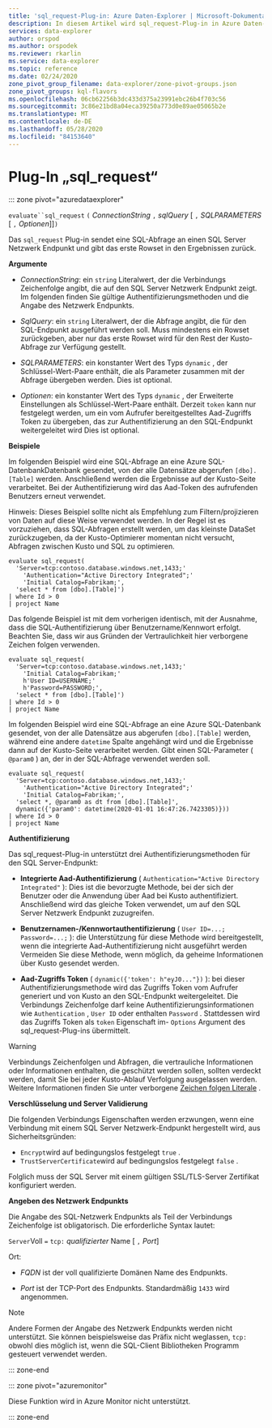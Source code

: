 ```yaml
---
title: 'sql_request-Plug-in: Azure Daten-Explorer | Microsoft-Dokumentation'
description: In diesem Artikel wird sql_request-Plug-in in Azure Daten-Explorer beschrieben.
services: data-explorer
author: orspod
ms.author: orspodek
ms.reviewer: rkarlin
ms.service: data-explorer
ms.topic: reference
ms.date: 02/24/2020
zone_pivot_group_filename: data-explorer/zone-pivot-groups.json
zone_pivot_groups: kql-flavors
ms.openlocfilehash: 06cb62256b3dc433d375a23991ebc26b4f703c56
ms.sourcegitcommit: 3c86e21bd8a04eca39250a773d0e89ae05065b2e
ms.translationtype: MT
ms.contentlocale: de-DE
ms.lasthandoff: 05/28/2020
ms.locfileid: "84153640"
---
```

# <a name="sql_request-plugin"></a>Plug-In „sql_request“

::: zone pivot="azuredataexplorer"

  `evaluate``sql_request` `(` *ConnectionString* `,` *sqlQuery* [ `,` *SQLPARAMETERS* [ `,` *Optionen*]]`)`

Das `sql_request` Plug-in sendet eine SQL-Abfrage an einen SQL Server Netzwerk Endpunkt und gibt das erste Rowset in den Ergebnissen zurück.

**Argumente**

* *ConnectionString*: ein `string` Literalwert, der die Verbindungs Zeichenfolge angibt, die auf den SQL Server Netzwerk Endpunkt zeigt. Im folgenden finden Sie gültige Authentifizierungsmethoden und die Angabe des Netzwerk Endpunkts.

* *SqlQuery*: ein `string` Literalwert, der die Abfrage angibt, die für den SQL-Endpunkt ausgeführt werden soll. Muss mindestens ein Rowset zurückgeben, aber nur das erste Rowset wird für den Rest der Kusto-Abfrage zur Verfügung gestellt.

* *SQLPARAMETERS*: ein konstanter Wert des Typs `dynamic` , der Schlüssel-Wert-Paare enthält, die als Parameter zusammen mit der Abfrage übergeben werden. Dies ist optional.
  
* *Optionen*: ein konstanter Wert des Typs `dynamic` , der Erweiterte Einstellungen als Schlüssel-Wert-Paare enthält. Derzeit `token` kann nur festgelegt werden, um ein vom Aufrufer bereitgestelltes Aad-Zugriffs Token zu übergeben, das zur Authentifizierung an den SQL-Endpunkt weitergeleitet wird Dies ist optional.

**Beispiele**

Im folgenden Beispiel wird eine SQL-Abfrage an eine Azure SQL-DatenbankDatenbank gesendet, von der alle Datensätze abgerufen `[dbo].[Table]` werden. Anschließend werden die Ergebnisse auf der Kusto-Seite verarbeitet. Bei der Authentifizierung wird das Aad-Token des aufrufenden Benutzers erneut verwendet.

Hinweis: Dieses Beispiel sollte nicht als Empfehlung zum Filtern/projizieren von Daten auf diese Weise verwendet werden. In der Regel ist es vorzuziehen, dass SQL-Abfragen erstellt werden, um das kleinste DataSet zurückzugeben, da der Kusto-Optimierer momentan nicht versucht, Abfragen zwischen Kusto und SQL zu optimieren.

```kusto
evaluate sql_request(
  'Server=tcp:contoso.database.windows.net,1433;'
    'Authentication="Active Directory Integrated";'
    'Initial Catalog=Fabrikam;',
  'select * from [dbo].[Table]')
| where Id > 0
| project Name
```

Das folgende Beispiel ist mit dem vorherigen identisch, mit der Ausnahme, dass die SQL-Authentifizierung über Benutzername/Kennwort erfolgt. Beachten Sie, dass wir aus Gründen der Vertraulichkeit hier verborgene Zeichen folgen verwenden.

```kusto
evaluate sql_request(
  'Server=tcp:contoso.database.windows.net,1433;'
    'Initial Catalog=Fabrikam;'
    h'User ID=USERNAME;'
    h'Password=PASSWORD;',
  'select * from [dbo].[Table]')
| where Id > 0
| project Name
```

Im folgenden Beispiel wird eine SQL-Abfrage an eine Azure SQL-Datenbank gesendet, von der alle Datensätze aus abgerufen `[dbo].[Table]` werden, während eine andere `datetime` Spalte angehängt wird und die Ergebnisse dann auf der Kusto-Seite verarbeitet werden.
Gibt einen SQL-Parameter ( `@param0` ) an, der in der SQL-Abfrage verwendet werden soll.

```kusto
evaluate sql_request(
  'Server=tcp:contoso.database.windows.net,1433;'
    'Authentication="Active Directory Integrated";'
    'Initial Catalog=Fabrikam;',
  'select *, @param0 as dt from [dbo].[Table]',
  dynamic({'param0': datetime(2020-01-01 16:47:26.7423305)}))
| where Id > 0
| project Name
```

**Authentifizierung**

Das sql_request-Plug-in unterstützt drei Authentifizierungsmethoden für den SQL Server-Endpunkt:

* **Integrierte Aad-Authentifizierung** ( `Authentication="Active Directory Integrated"` ): Dies ist die bevorzugte Methode, bei der sich der Benutzer oder die Anwendung über Aad bei Kusto authentifiziert. Anschließend wird das gleiche Token verwendet, um auf den SQL Server Netzwerk Endpunkt zuzugreifen.

* **Benutzernamen-/Kennwortauthentifizierung** ( `User ID=...; Password=...;` ): die Unterstützung für diese Methode wird bereitgestellt, wenn die integrierte Aad-Authentifizierung nicht ausgeführt werden Vermeiden Sie diese Methode, wenn möglich, da geheime Informationen über Kusto gesendet werden.

* **Aad-Zugriffs Token** ( `dynamic({'token': h"eyJ0..."})` ): bei dieser Authentifizierungsmethode wird das Zugriffs Token vom Aufrufer generiert und von Kusto an den SQL-Endpunkt weitergeleitet. Die Verbindungs Zeichenfolge darf keine Authentifizierungsinformationen wie `Authentication` , `User ID` oder enthalten `Password` . Stattdessen wird das Zugriffs Token als `token` Eigenschaft im- `Options` Argument des sql_request-Plug-ins übermittelt.
     
> [!WARNING]
> Verbindungs Zeichenfolgen und Abfragen, die vertrauliche Informationen oder Informationen enthalten, die geschützt werden sollen, sollten verdeckt werden, damit Sie bei jeder Kusto-Ablauf Verfolgung ausgelassen werden.
> Weitere Informationen finden Sie unter verborgene [Zeichen folgen Literale](scalar-data-types/string.md#obfuscated-string-literals) .

**Verschlüsselung und Server Validierung**

Die folgenden Verbindungs Eigenschaften werden erzwungen, wenn eine Verbindung mit einem SQL Server Netzwerk-Endpunkt hergestellt wird, aus Sicherheitsgründen:

* `Encrypt`wird auf bedingungslos festgelegt `true` .
* `TrustServerCertificate`wird auf bedingungslos festgelegt `false` .

Folglich muss der SQL Server mit einem gültigen SSL/TLS-Server Zertifikat konfiguriert werden.

**Angeben des Netzwerk Endpunkts**

Die Angabe des SQL-Netzwerk Endpunkts als Teil der Verbindungs Zeichenfolge ist obligatorisch.
Die erforderliche Syntax lautet:

`Server`Voll `=` `tcp:` *qualifizierter* Name [ `,` *Port*]

Ort:

* *FQDN* ist der voll qualifizierte Domänen Name des Endpunkts.

* *Port* ist der TCP-Port des Endpunkts. Standardmäßig `1433` wird angenommen.

> [!NOTE]
> Andere Formen der Angabe des Netzwerk Endpunkts werden nicht unterstützt.
> Sie können beispielsweise das Präfix nicht weglassen, `tcp:` obwohl dies möglich ist, wenn die SQL-Client Bibliotheken Programm gesteuert verwendet werden.



::: zone-end

::: zone pivot="azuremonitor"

Diese Funktion wird in Azure Monitor nicht unterstützt.

::: zone-end
